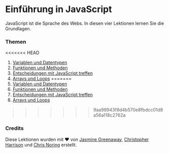 # Einführung in JavaScript

JavaScript ist die Sprache des Webs. In diesen vier Lektionen lernen Sie die Grundlagen.

### Themen

<<<<<<< HEAD
1. [Variablen und Datentypen](1-Datentypen/README.md)
2. [Funktionen und Methoden](2-functions-methods/README.md)
3. [Entscheidungen mit JavaScript treffen](3-making-decisions/README.md)
4. [Arrays und Loops](4-arrays-loops/README.md)
=======
1. [Variablen und Datentypen](../1-data-types/translations/README.de.md)
2. [Funktionen und Methoden](../2-functions-methods/translations/README.de.md)
3. [Entscheidungen mit JavaScript treffen](../3-making-decisions/translations/README.de.md)
4. [Arrays und Loops](../4-arrays-loops/translations/README.de.md)
>>>>>>> 9aa98943f8d4b570e8fbdcc01d8a56a118c2762a

### Credits

Diese Lektionen wurden mit ♥ ️von [Jasmine Greenaway](https://twitter.com/paladique), [Christopher Harrison](https://twitter.com/geektrainer) und [Chris Noring](https://twitter.com/chris_noring) erstellt.
